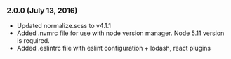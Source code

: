 ### 2.0.0 (July 13, 2016)

* Updated normalize.scss to v4.1.1
* Added .nvmrc file for use with node version manager. Node 5.11 version is required.
* Added .eslintrc file with eslint configuration + lodash, react plugins